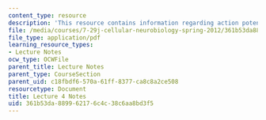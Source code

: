 ```yaml
---
content_type: resource
description: 'This resource contains information regarding action potential I. '
file: /media/courses/7-29j-cellular-neurobiology-spring-2012/361b53da889962176c4c38c6aa8bd3f5_MIT7_29JS12_lecture4.pdf
file_type: application/pdf
learning_resource_types:
- Lecture Notes
ocw_type: OCWFile
parent_title: Lecture Notes
parent_type: CourseSection
parent_uid: c18fbdf6-570a-61ff-8377-ca8c8a2ce508
resourcetype: Document
title: Lecture 4 Notes
uid: 361b53da-8899-6217-6c4c-38c6aa8bd3f5
---
```


